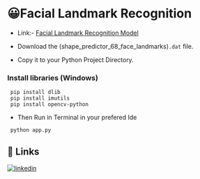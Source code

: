 # 😀Facial Landmark Recognition
- Link:- [Facial Landmark Recognition Model](https://drive.google.com/drive/folders/1udCXFFetGt6ZscQ0lV9t85JDdQ8YgrvX?usp=sharing)

- Download the (shape_predictor_68_face_landmarks)```.dat``` file.
- Copy it to your Python Project Directory.

### Install libraries (Windows)

```
 pip install dlib
 pip install imutils
 pip install opencv-python
```
- Then Run in Terminal in your prefered Ide
```
 python app.py
```

## 🔗 Links
[![linkedin](https://img.shields.io/badge/linkedin-0A66C2?style=for-the-badge&logo=linkedin&logoColor=white)](https://www.linkedin.com/in/shubhankar-tiwary-5805bb266/)





